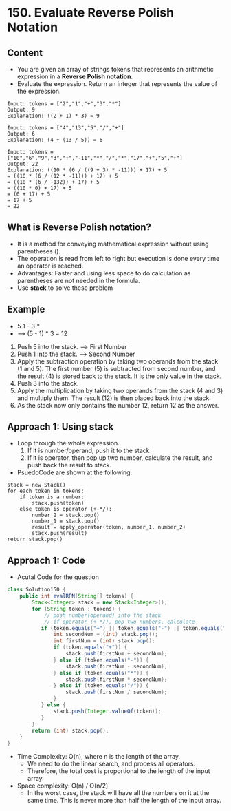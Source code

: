 # 150. Evaluate Reverse Polish Notation

## Content

* You are given an array of strings tokens that represents an arithmetic expression in a **Reverse Polish notation**.
* Evaluate the expression. Return an integer that represents the value of the expression.

```
Input: tokens = ["2","1","+","3","*"]
Output: 9
Explanation: ((2 + 1) * 3) = 9
```

```
Input: tokens = ["4","13","5","/","+"]
Output: 6
Explanation: (4 + (13 / 5)) = 6
```

```
Input: tokens = ["10","6","9","3","+","-11","*","/","*","17","+","5","+"]
Output: 22
Explanation: ((10 * (6 / ((9 + 3) * -11))) + 17) + 5
= ((10 * (6 / (12 * -11))) + 17) + 5
= ((10 * (6 / -132)) + 17) + 5
= ((10 * 0) + 17) + 5
= (0 + 17) + 5
= 17 + 5
= 22
```



## What is Reverse Polish notation?

* It is a method for conveying mathematical expression without using parentheses (). 
* The operation is read from left to right but execution is done every time an operator is reached.
* Advantages: Faster and using less space to do calculation as parentheses are not needed in the formula.
* Use **stack** to solve these problem



## Example

* 5 1 - 3 * 
* --> (5 - 1) * 3 = 12

1. Push 5 into the stack. --> First Number
2. Push 1 into the stack. --> Second Number
3. Apply the subtraction operation by taking two operands from the stack (1 and 5). The first number (5) is subtracted from second number, and the result (4) is stored back to the stack. It is the only value in the stack.
4. Push 3 into the stack.
5. Apply the multiplication by taking two operands from the stack (4 and 3) and multiply them. The result (12) is then placed back into the stack. 
6. As the stack now only contains the number 12, return 12 as the answer.



## Approach 1: Using stack

* Loop through the whole expression.
  1. If it is number/operand, push it to the stack
  2. If it is operator, then pop up two number, calculate the result, and push back the result to stack.
* PsuedoCode are shown at the following.

```
stack = new Stack()
for each token in tokens:
	if token is a number:
		stack.push(token)
	else token is operator (+-*/):
		number_2 = stack.pop()
		number_1 = stack.pop()
		result = apply_operator(token, number_1, number_2)
		stack.push(result)
return stack.pop()
```



## Approach 1: Code

* Acutal Code for the question

```java
class Solution150 {
    public int evalRPN(String[] tokens) {
        Stack<Integer> stack = new Stack<Integer>();
        for (String token : tokens) {
            // push number(operand) into the stack
            // if operator (+-*/), pop two numbers, calculate
           if (token.equals("+") || token.equals("-") || token.equals("*") || token.equals("/")) {
               int secondNum = (int) stack.pop();
               int firstNum = (int) stack.pop();
               if (token.equals("+")) {
                   stack.push(firstNum + secondNum);
               } else if (token.equals("-")) {
                   stack.push(firstNum - secondNum);
               } else if (token.equals("*")) {
                   stack.push(firstNum * secondNum);
               } else if (token.equals("/")) {
                   stack.push(firstNum / secondNum);
               }
           } else {
               stack.push(Integer.valueOf(token));
           }
        }
        return (int) stack.pop();
    }
}
```

* Time Complexity: O(n), where n is the length of the array.
  * We need to do the linear search, and process all operators.
  * Therefore, the total cost is proportional to the length of the input array.
* Space complexity: O(n) / O(n/2)
  * In the worst case, the stack will have all the numbers on it at the same time. This is never more than half the length of the input array.
